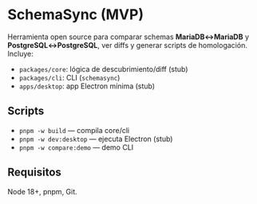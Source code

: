 # SchemaSync (MVP)

Herramienta open source para comparar schemas **MariaDB↔MariaDB** y **PostgreSQL↔PostgreSQL**, ver diffs y generar scripts de homologación. Incluye:
- `packages/core`: lógica de descubrimiento/diff (stub)
- `packages/cli`: CLI (`schemasync`)
- `apps/desktop`: app Electron mínima (stub)

## Scripts
- `pnpm -w build` — compila core/cli
- `pnpm -w dev:desktop` — ejecuta Electron (stub)
- `pnpm -w compare:demo` — demo CLI

## Requisitos
Node 18+, pnpm, Git.
